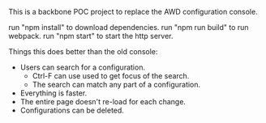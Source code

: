 This is a backbone POC project to replace the AWD configuration console.

run "npm install" to download dependencies.
run "npm run build" to run webpack.
run "npm start" to start the http server.

Things this does better than the old console:
* Users can search for a configuration.
    * Ctrl-F can use used to get focus of the search.
    * The search can match any part of a configuration.
* Everything is faster.
* The entire page doesn't re-load for each change.
* Configurations can be deleted.

